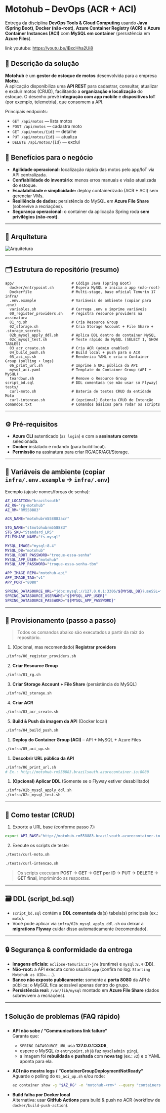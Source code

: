 # Motohub – DevOps (ACR + ACI)

Entrega da disciplina **DevOps Tools & Cloud Computing** usando **Java (Spring Boot)**, **Docker (não-root)**, **Azure Container Registry (ACR)** e **Azure Container Instances (ACI)** com **MySQL em container** (persistência em **Azure Files**).

link youtube: https://youtu.be/IBxcHha2Ui8

## 📌 Descrição da solução
**Motohub** é um **gestor de estoque de motos** desenvolvida para a empresa **Mottu**.  
A aplicação disponibiliza uma **API REST** para cadastrar, consultar, atualizar e excluir motos (CRUD), facilitando a **organização e localização** do estoque. O desenho prevê **integração com app mobile** e **dispositivos IoT** (por exemplo, telemetria), que consomem a API.

Principais endpoints:
- `GET /api/motos` — lista motos
- `POST /api/motos` — cadastra moto
- `GET /api/motos/{id}` — detalhe
- `PUT /api/motos/{id}` — atualiza
- `DELETE /api/motos/{id}` — exclui

## 💼 Benefícios para o negócio
- **Agilidade operacional:** localização rápida das motos pelo app/IoT via API centralizada.
- **Confiabilidade do inventário:** menos erros manuais e visão atualizada do estoque.
- **Escalabilidade e simplicidade:** deploy containerizado (ACR + ACI) sem gerenciar VMs.
- **Resiliência de dados:** persistência do MySQL em **Azure File Share** (sobrevive a recriações).
- **Segurança operacional:** o container da aplicação Spring roda **sem privilégios (não-root)**.

---

## 🧱 Arquitetura 

![Arquitetura](arquitetura.png)

---

## 🗂️ Estrutura do repositório (resumo)

```
app/                          # Código Java (Spring Boot)
  docker/entrypoint.sh        # Espera MySQL e inicia a app (não-root)
  Dockerfile                  # Multi-stage, base oficial Temurin 17
infra/
  .env.example                # Variáveis de ambiente (copiar para .env)
  variables.sh                # Carrega .env e imprime variáveis
  00_register_providers.sh    # registra resource providers na assinatura
  01_rg.sh                    # Cria Resource Group
  02_storage.sh               # Cria Storage Account + File Share + .storage_secrets
  02b_mysql_apply_ddl.sh      # Aplica DDL dentro do container MySQL
  02c_mysql_test.sh           # Teste rápido do MySQL (SELECT 1, SHOW TABLES)
  03_acr_create.sh            # Cria ACR (admin enabled)
  04_build_push.sh            # Build local + push para o ACR
  05_aci_up.sh                # Renderiza YAML e cria o Container Group (polling + logs)
  06_print_url.sh             # Imprime a URL pública da API
  mysql_aci.yaml              # Template do Container Group (API + MySQL)
  teardown.sh                 # Remove o Resource Group
script_bd.sql                 # DDL comentada (se não usar só Flyway)
tests/
  curl-moto.sh                # Bateria de testes CRUD da entidade Moto
  curl-intencao.sh            # (opcional) Bateria CRUD de Intenção
comandos.txt                  # Comandos básicos para rodar os scripts
```

---

## ⚙️ Pré-requisitos

- **Azure CLI** autenticado (`az login`) e com a **assinatura correta** selecionada.
- **Docker** instalado e rodando (para build local).
- **Permissão** na assinatura para criar RG/ACR/ACI/Storage.

---

## 🔐 Variáveis de ambiente (copiar `infra/.env.example` → `infra/.env`)

Exemplo (ajuste nomes/forças de senha):

```bash
AZ_LOCATION="brazilsouth"
AZ_RG="rg-motohub"
AZ_RM="RM558883"

ACR_NAME="motohubrm558883acr"

STG_NAME="stmotohubrm558883"
STG_SKU="Standard_LRS"
FILESHARE_NAME="fs-mysql"

MYSQL_IMAGE="mysql:8.4"
MYSQL_DB="motohub"
MYSQL_ROOT_PASSWORD="troque-essa-senha"
MYSQL_APP_USER="motohub"
MYSQL_APP_PASSWORD="troque-essa-senha-tbm"

APP_IMAGE_REPO="motohub-api"
APP_IMAGE_TAG="v1"
APP_PORT="8080"

SPRING_DATASOURCE_URL="jdbc:mysql://127.0.0.1:3306/${MYSQL_DB}?useSSL=false&allowPublicKeyRetrieval=true&serverTimezone=UTC"
SPRING_DATASOURCE_USERNAME="${MYSQL_APP_USER}"
SPRING_DATASOURCE_PASSWORD="${MYSQL_APP_PASSWORD}"
```

---

## 🚀 Provisionamento (passo a passo)

> Todos os comandos abaixo são executados a partir da raiz do repositório.

1) (Opcional, mas recomendado) **Registrar providers**  
```bash
./infra/00_register_providers.sh
```

2) **Criar Resource Group**  
```bash
./infra/01_rg.sh
```

3) **Criar Storage Account + File Share** (persistência do MySQL)  
```bash
./infra/02_storage.sh 
```

4) **Criar ACR**  
```bash
./infra/03_acr_create.sh
```

5) **Build & Push da imagem da API** (Docker local)  
```bash
./infra/04_build_push.sh
```

1) **Deploy do Container Group (ACI)** – API + MySQL + Azure Files  
```bash
./infra/05_aci_up.sh
```

1) **Descobrir URL pública da API**  
```bash
./infra/06_print_url.sh
# Ex.: http://motohub-rm558883.brazilsouth.azurecontainer.io:8080
```

1) **(Opcional) Aplicar DDL** (Somente se o Flyway estiver desabilitado)  
```bash
./infra/02b_mysql_apply_ddl.sh
./infra/02c_mysql_test.sh
```

---

## 🧪 Como testar (CRUD)

1) Exporte a URL base (conforme passo 7):  
```bash
export API_BASE="http://motohub-rm558883.brazilsouth.azurecontainer.io:8080"
```

2) Execute os scripts de teste:

```bash
./tests/curl-moto.sh

./tests/curl-intencao.sh
```

> Os scripts executam **POST → GET → GET por ID → PUT → DELETE → GET final**, imprimindo as respostas.  

---

## 🗃️ DDL (script_bd.sql)

- `script_bd.sql` contém a **DDL comentada** da(s) tabela(s) principais (ex.: `moto`).  
- Você pode aplicar via `infra/02b_mysql_apply_ddl.sh` ou deixar a **migrations Flyway** cuidar disso automaticamente (recomendado).

---

## 🔒 Segurança & conformidade da entrega

- **Imagens oficiais:** `eclipse-temurin:17-jre` (runtime) e `mysql:8.4` (DB).  
- **Não-root:** a API executa como usuário **`app`** (confira no log: `Starting Motohub as UID=...`).  
- **Banco não exposto publicamente:** somente a **porta 8080** da API é pública; o MySQL fica acessível apenas dentro do grupo.  
- **Persistência real:** `/var/lib/mysql` montado em **Azure File Share** (dados sobrevivem a recriações).

---

## ❗ Solução de problemas (FAQ rápido)

- **API não sobe / “Communications link failure”**  
  Garanta que:
  - `SPRING_DATASOURCE_URL` usa **127.0.0.1:3306**,  
  - espere o MySQL (o `entrypoint.sh` já faz `mysqladmin ping`),  
  - a imagem foi **rebuildada** e **pushada** com **nova tag** (ex.: `v2`) e o YAML aponta para ela.

- **ACI não mostra logs / “ContainerGroupDeploymentNotReady”**  
  Aguarde o polling do `05_aci_up.sh` e/ou rode:
  ```bash
  az container show -g "$AZ_RG" -n "motohub-<rm>" --query "containers[].instanceView.events" -o jsonc
  ```

- **Build falha por Docker local**  
  Alternativa: usar **GitHub Actions** para build & push no ACR (workflow de `docker/build-push-action`).
